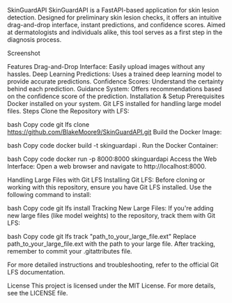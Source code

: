 SkinGuardAPI
SkinGuardAPI is a FastAPI-based application for skin lesion detection. Designed for preliminary skin lesion checks, it offers an intuitive drag-and-drop interface, instant predictions, and confidence scores. Aimed at dermatologists and individuals alike, this tool serves as a first step in the diagnosis process.

Screenshot

<!-- *(Optional: If you have a screenshot of your application, replace 'path_to_screenshot.png' with its path and uncomment the line above)* -->
Features
Drag-and-Drop Interface: Easily upload images without any hassles.
Deep Learning Predictions: Uses a trained deep learning model to provide accurate predictions.
Confidence Scores: Understand the certainty behind each prediction.
Guidance System: Offers recommendations based on the confidence score of the prediction.
Installation & Setup
Prerequisites
Docker installed on your system.
Git LFS installed for handling large model files.
Steps
Clone the Repository with LFS:

bash
Copy code
git lfs clone https://github.com/BlakeMoore9/SkinGuardAPI.git
Build the Docker Image:

bash
Copy code
docker build -t skinguardapi .
Run the Docker Container:

bash
Copy code
docker run -p 8000:8000 skinguardapi
Access the Web Interface:
Open a web browser and navigate to http://localhost:8000.

Handling Large Files with Git LFS
Installing Git LFS:
Before cloning or working with this repository, ensure you have Git LFS installed. Use the following command to install:

bash
Copy code
git lfs install
Tracking New Large Files:
If you're adding new large files (like model weights) to the repository, track them with Git LFS:

bash
Copy code
git lfs track "path_to_your_large_file.ext"
Replace path_to_your_large_file.ext with the path to your large file. After tracking, remember to commit your .gitattributes file.

For more detailed instructions and troubleshooting, refer to the official Git LFS documentation.

License
This project is licensed under the MIT License. For more details, see the LICENSE file.

